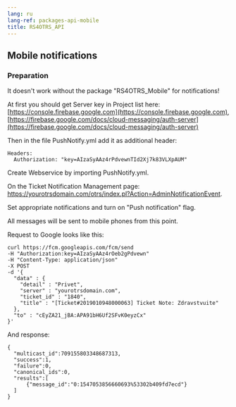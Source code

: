 ```yaml
---
lang: ru
lang-ref: packages-api-mobile
title: RS4OTRS_API
---
```


## Mobile notifications

### Preparation

It doesn't work without the package "RS4OTRS\_Mobile" for notifications!

At first you should get Server key in Project list here:
[https://console.firebase.google.com](https://console.firebase.google.com),
[https://firebase.google.com/docs/cloud-messaging/auth-server](https://firebase.google.com/docs/cloud-messaging/auth-server)

Then in the file PushNotify.yml add it as additional header:

```
Headers:
  Authorization: "key=AIzaSyAAz4rPdvewnTId2Xj7k83VLXpAUM"
```

Create Webservice by importing PushNotify.yml.

On the Ticket Notification Management page:
https://yourotrsdomain.com/otrs/index.pl?Action=AdminNotificationEvent.

Set appropriate notifications and turn on "Push notification" flag.

All messages will be sent to mobile phones from this point.

Request to Google looks like this:

```
curl https://fcm.googleapis.com/fcm/send
-H "Authorization:key=AIzaSyAAz4rOeb2gPdvewn"
-H "Content-Type: application/json"
-X POST
-d '{
  "data" : {
    "detail" : "Privet",
    "server" : "yourotrsdomain.com",
    "ticket_id" : "1840",
    "title" : "[Ticket#2019010948000063] Ticket Note: Zdravstvuite"
  },
  "to" : "cEyZA21_jBA:APA91bH6Uf2SFvK0eyzCx"
}'
```

And response:

```
{
  "multicast_id":709155803348687313,
  "success":1,
  "failure":0,
  "canonical_ids":0,
  "results":[
      {"message_id":"0:1547053856660693%53302b409fd7ecd"}
  ]
}
```
